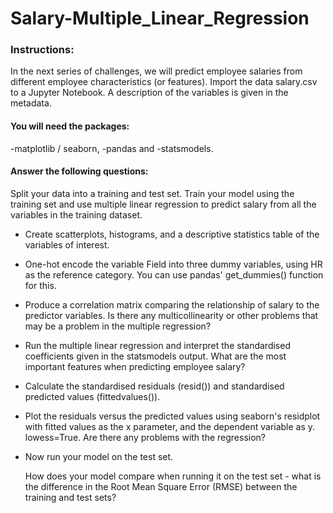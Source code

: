 # Salary-Multiple_Linear_Regression

### Instructions:

In the next series of challenges, we will predict employee salaries from different employee characteristics (or features). Import the data salary.csv to a Jupyter Notebook. 
A description of the variables is given in the metadata. 

#### You will need the packages:
-matplotlib / seaborn, 
-pandas and 
-statsmodels.

#### Answer the following questions:

Split your data into a training and test set. Train your model using the training set and use multiple linear regression to predict salary from all the variables in the training dataset.

- Create scatterplots, histograms, and a descriptive statistics table of the variables of interest.
- One-hot encode the variable Field into three dummy variables, using HR as the reference category. You can use pandas'     get_dummies() function for this.
- Produce a correlation matrix comparing the relationship of salary to the predictor variables. Is there any multicollinearity or other problems that may be a problem in the multiple regression?
- Run the multiple linear regression and interpret the standardised coefficients given in the statsmodels output. What are the most important features when predicting employee salary?
- Calculate the standardised residuals (resid()) and standardised predicted values (fittedvalues()).
- Plot the residuals versus the predicted values using seaborn's residplot with fitted values as the x parameter, and the dependent variable as y. lowess=True.
   Are there any problems with the regression?

- Now run your model on the test set.

   How does your model compare when running it on the test set - what is the difference in the Root Mean Square Error (RMSE) between the training and test sets?
